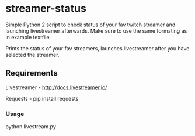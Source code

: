 # streamer-status
Simple Python 2 script to check status of your fav twitch streamer and launching livestreamer afterwards.
Make sure to use the same formating as in example textfile.

Prints the status of your fav streamers, launches livestreamer after you have selected the streamer. 
## Requirements
Livestreamer - http://docs.livestreamer.io/

Requests - pip install requests
### Usage
python livestream.py

